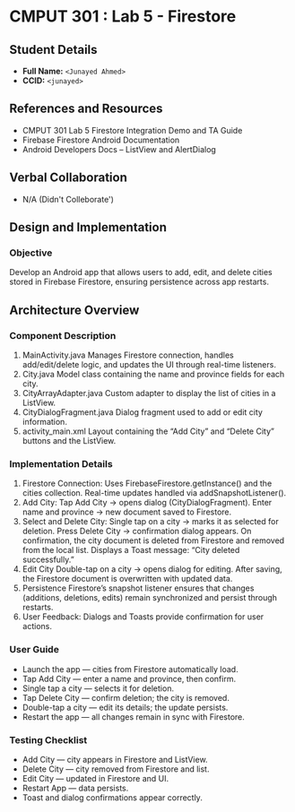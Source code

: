 # CMPUT 301 : Lab 5 - Firestore

## Student Details

- **Full Name:** `<Junayed Ahmed>`
- **CCID:** `<junayed>`

## References and Resources

- CMPUT 301 Lab 5 Firestore Integration Demo and TA Guide
- Firebase Firestore Android Documentation
- Android Developers Docs – ListView and AlertDialog


## Verbal Collaboration
- N/A (Didn't Colleborate')

## Design and Implementation
### Objective
Develop an Android app that allows users to add, edit, and delete cities stored in Firebase Firestore, ensuring persistence across app restarts.

## Architecture Overview
### Component Description
1. MainActivity.java Manages Firestore connection, handles add/edit/delete logic, and updates the UI through real-time listeners.
2. City.java Model class containing the name and province fields for each city.
3. CityArrayAdapter.java Custom adapter to display the list of cities in a ListView.
4. CityDialogFragment.java Dialog fragment used to add or edit city information.
5. activity_main.xml Layout containing the “Add City” and “Delete City” buttons and the ListView.

### Implementation Details
1. Firestore Connection: Uses FirebaseFirestore.getInstance() and the cities collection. Real-time updates handled via addSnapshotListener().
2. Add City: Tap Add City → opens dialog (CityDialogFragment). Enter name and province → new document saved to Firestore.
3. Select and Delete City: Single tap on a city → marks it as selected for deletion. Press Delete City → confirmation dialog appears. On confirmation, the city document is deleted from Firestore and removed from the local list. Displays a Toast message: “City deleted successfully.”
4. Edit City Double-tap on a city → opens dialog for editing. After saving, the Firestore document is overwritten with updated data.
5. Persistence Firestore’s snapshot listener ensures that changes (additions, deletions, edits) remain synchronized and persist through restarts.
6. User Feedback: Dialogs and Toasts provide confirmation for user actions.

### User Guide
- Launch the app — cities from Firestore automatically load.
- Tap Add City — enter a name and province, then confirm.
- Single tap a city — selects it for deletion.
- Tap Delete City — confirm deletion; the city is removed.
- Double-tap a city — edit its details; the update persists.
- Restart the app — all changes remain in sync with Firestore.

### Testing Checklist
 - Add City — city appears in Firestore and ListView.
 - Delete City — city removed from Firestore and list.
 - Edit City — updated in Firestore and UI.
 - Restart App — data persists.
 - Toast and dialog confirmations appear correctly.
